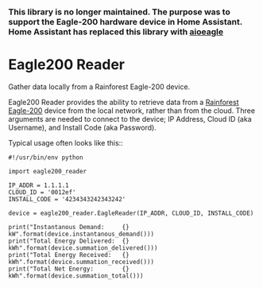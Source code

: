 ### This library is no longer maintained. The purpose was to support the Eagle-200 hardware device in Home Assistant. Home Assistant has replaced this library with [aioeagle](https://github.com/home-assistant-libs/aioeagle)


Eagle200 Reader
===============

Gather data locally from a Rainforest Eagle-200 device.

Eagle200 Reader provides the ability to retrieve data from a 
[Rainforest Eagle-200](https://rainforestautomation.com/rfa-z114-eagle-200/) device
from the local network, rather than from the cloud.  Three arguments are needed to 
connect to the device; IP Address, Cloud ID (aka Username), and Install Code (aka Password).

Typical usage often looks like this::

    #!/usr/bin/env python

    import eagle200_reader

    IP_ADDR = 1.1.1.1
    CLOUD_ID = '0012ef'
    INSTALL_CODE = '4234343242343242'

    device = eagle200_reader.EagleReader(IP_ADDR, CLOUD_ID, INSTALL_CODE)

    print("Instantanous Demand:     {} kW".format(device.instantanous_demand()))
    print("Total Energy Delivered:  {} kWh".format(device.summation_delivered()))
    print("Total Energy Received:   {} kWh".format(device.summation_received()))
    print("Total Net Energy:        {} kWh".format(device.summation_total()))
